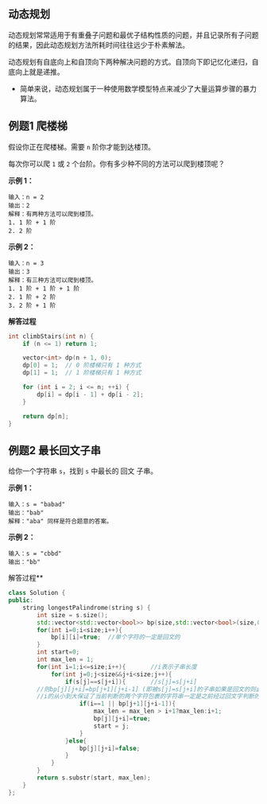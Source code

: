 ## 动态规划 

动态规划常常适用于有重叠子问题和最优子结构性质的问题，并且记录所有子问题的结果，因此动态规划方法所耗时间往往远少于朴素解法。

动态规划有自底向上和自顶向下两种解决问题的方式。自顶向下即记忆化递归，自底向上就是递推。

* 简单来说，动态规划属于一种使用数学模型特点来减少了大量运算步骤的暴力算法。

## 例题1 爬楼梯

假设你正在爬楼梯。需要 `n` 阶你才能到达楼顶。

每次你可以爬 `1` 或 `2` 个台阶。你有多少种不同的方法可以爬到楼顶呢？

**示例 1：**

```
输入：n = 2
输出：2
解释：有两种方法可以爬到楼顶。
1. 1 阶 + 1 阶
2. 2 阶
```

**示例 2：**

```
输入：n = 3
输出：3
解释：有三种方法可以爬到楼顶。
1. 1 阶 + 1 阶 + 1 阶
2. 1 阶 + 2 阶
3. 2 阶 + 1 阶
```

**解答过程**

```c++
int climbStairs(int n) {
    if (n <= 1) return 1;

    vector<int> dp(n + 1, 0);
    dp[0] = 1;  // 0 阶楼梯只有 1 种方式
    dp[1] = 1;  // 1 阶楼梯只有 1 种方式

    for (int i = 2; i <= n; ++i) {
        dp[i] = dp[i - 1] + dp[i - 2];
    }

    return dp[n];
}
```

## 例题2 最长回文子串

给你一个字符串 `s`，找到 `s` 中最长的 回文 子串。

**示例 1：**

```
输入：s = "babad"
输出："bab"
解释："aba" 同样是符合题意的答案。
```

**示例 2：**

```
输入：s = "cbbd"
输出："bb"
```

解答过程**

```c++
class Solution {
public:
    string longestPalindrome(string s) {
        int size = s.size();
        std::vector<std::vector<bool>> bp(size,std::vector<bool>(size,0));
        for(int i=0;i<size;i++){
            bp[i][i]=true;	//单个字符的一定是回文的
        }
        int start=0;
        int max_len = 1;
        for(int i=1;i<=size;i++){		//i表示子串长度 
            for(int j=0;j<size&&j+i<size;j++){
                if(s[j]==s[j+i]){		//s[j]=s[j+i] 
        //则bp[j][j+i]=bp[j+1][j+i-1] (即被s[j]=s[j+i]的子串如果是回文的则此时s[j]到s[j+i]是回文的)
       	//i的从小到大保证了当前判断的两个字符包裹的字符串一定是之前经过回文字判断的
                    if(i==1 || bp[j+1][j+i-1]){
                        max_len = max_len > i+1?max_len:i+1;
                        bp[j][j+i]=true;
                        start = j;
                    }
                }else{
                    bp[j][j+i]=false;
                }
            }
        }
        return s.substr(start, max_len);
    }
};
```

